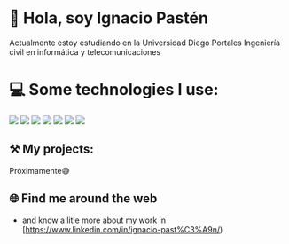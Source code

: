 # 👋 Hola, soy Ignacio Pastén

Actualmente estoy estudiando en la Universidad Diego Portales Ingeniería civil en informática y telecomunicaciones 


# 💻 Some technologies I use:


![](https://img.shields.io/badge/MariaDB-003545?style=for-the-badge&logo=mariadb&logoColor=white) ![](https://img.shields.io/badge/MongoDB-4EA94B?style=for-the-badge&logo=mongodb&logoColor=white) ![](https://img.shields.io/badge/MySQL-005C84?style=for-the-badge&logo=mysql&logoColor=white) ![](https://img.shields.io/badge/PostgreSQL-316192?style=for-the-badge&logo=postgresql&logoColor=white) ![](https://img.shields.io/badge/Docker-2CA5E0?style=for-the-badge&logo=docker&logoColor=white)   [](https://img.shields.io/badge/npm-CB3837?style=for-the-badge&logo=npm&logoColor=white)  ![](https://img.shields.io/badge/Visual_Studio_Code-0078D4?style=for-the-badge&logo=visual%20studio%20code&logoColor=white)  ![](https://img.shields.io/badge/GIT-E44C30?style=for-the-badge&logo=git&logoColor=white)


## ⚒️   My projects:

Próximamente😅



## 🌐 Find me around the web


- and know a litle more about my work in [https://www.linkedin.com/in/ignacio-past%C3%A9n/)












<!---
BryanEC-dev/BryanEC-dev is a ✨ special ✨ repository because its `README.md` (this file) appears on your GitHub profile.
You can click the Preview link to take a look at your changes.
--->
